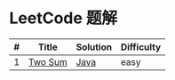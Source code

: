LeetCode 题解
========

| # | Title | Solution | Difficulty |
|---| ----- | -------- | ---------- |
|1|[Two Sum](https://leetcode.com/problems/two-sum/)| [Java](https://github.com/liuenci/Leetcode/blob/master/src/com/cier/solution/array/TwoSum.java)|easy|